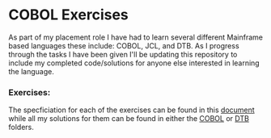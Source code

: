 # COBOL Exercises
As part of my placement role I have had to learn several different Mainframe based languages these include: COBOL, JCL, and DTB. As I progress through the tasks I have been given I'll be updating this repository to include my completed code/solutions for anyone else interested in learning the language.

### Exercises:
The specficiation for each of the exercises can be found in this [document](https://github.com/Hannah-Ashna/COBOL-Exercises/blob/main/COBOL%20Exercises.pdf) while all my solutions for them can be found in either the [COBOL](https://github.com/Hannah-Ashna/COBOL-Exercises/tree/main/COBOL) or [DTB](https://github.com/Hannah-Ashna/COBOL-Exercises/tree/main/DTB) folders.
